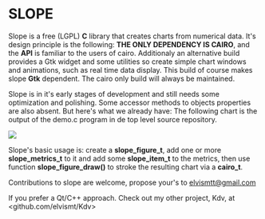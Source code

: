 SLOPE
=====

Slope is a free (LGPL) **C** library that creates charts from numerical data. It's
design principle is the following: **THE ONLY DEPENDENCY IS CAIRO**, and the **API**
is familiar to the users of cairo. Additionaly an alternative build provides a Gtk
widget and some utilities so create simple chart windows and animations, such as real
time data display. This build of course makes slope **Gtk** dependent. The cairo only
build will always be maintained.

Slope is in it's early stages of development and still needs some optimization
and polishing. Some accessor methods to objects properties are also absent. But here's
what we already have: The following chart is the output of the demo.c program in de
top level source repository.

![](https://github.com/exocode/slope/blob/master/figure.png)

Slope's basic usage is: create a **slope_figure_t**, add one or more **slope_metrics_t**
to it and add some **slope_item_t** to the metrics, then use function **slope_figure_draw()**
to stroke the resulting chart via a **cairo_t**.

Contributions to slope are welcome, propose your's to elvismtt@gmail.com

If you prefer a Qt/C++ approach. Check out my other project, Kdv, at <github.com/elvismt/Kdv>
